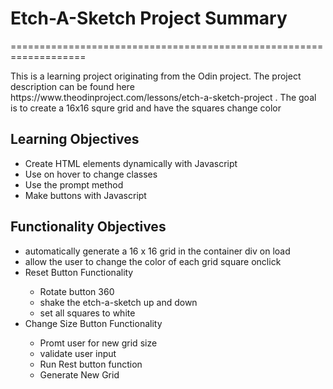 # Etch-A-Sketch Project Summary
===================================================================

<p>This is a learning project originating from the Odin project.  The project description can be found here https://www.theodinproject.com/lessons/etch-a-sketch-project .  The goal is to create a 16x16 squre grid and have the squares change color</p>


<h2>Learning Objectives</h2>
<ul>
  <li>Create HTML elements dynamically with Javascript</li>
  <li>Use on hover to change classes</li>
  <li>Use the prompt method</li>
  <li>Make buttons with Javascript</li>
</ul>


<h2>Functionality Objectives</h2>
  <ul>
	 <li> automatically generate a 16 x 16 grid in the container div on load</li>
	 <li> allow the user to change the color of each grid square onclick </li>
   <li>Reset Button Functionality</li>
    <ul>
        <li>Rotate button 360</li>
		    <li>shake the etch-a-sketch up and down</li>
		    <li>set all squares to white</li>
      </ul>
    <li>Change Size Button Functionality</li>
    <ul>
		  <li>Promt user for new grid size</li>
		  <li>validate user input</li>
		  <li>Run Rest button function</li>
		  <li>Generate New Grid</li>
    </ul>
  </ul>
